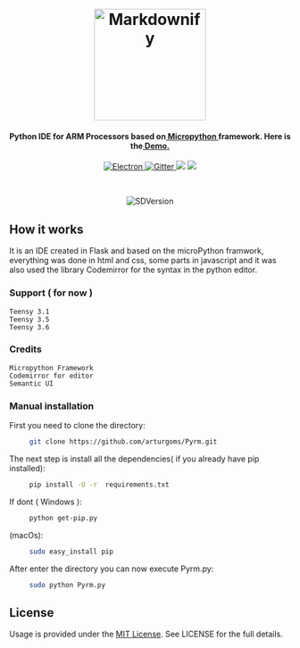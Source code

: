 

<h1 align="center">
  <br>
  <a href="https://github.com/arturgoms/Pyrm"><img src="https://dl.dropboxusercontent.com/s/uylcf1b53pxcwik/Hexagon.png?dl=0" alt="Markdownify" width="200"></a>
  <br>
</h1>

<h4 align="center">Python IDE for ARM Processors based on<a href="https://github.com/micropython/micropython" target="_blank"> Micropython </a>framework. Here is the<a href="https://pyrm.herokuapp.com/" target="_blank"> Demo. </a> </h4>

<p align="center">
  <a href="https://github.com/arturgoms/Pyrm">
    <img src="https://img.shields.io/badge/IDE-Python-brightgreen.svg" alt="Electron">
  </a>
  <a href="https://github.com/arturgoms/Pyrm/wiki">
    <img src="https://img.shields.io/badge/release-82%25-green.svg"
         alt="Gitter">
  </a>
  <a href="https://www.python.org/download/releases/2.7/"><img src="https://img.shields.io/badge/python-2.7-blue.svg"></a>

  <a href="https://www.paypal.me/t">
    <img src="https://img.shields.io/badge/$-donate-ff69b4.svg?maxAge=2592000&amp;style=flat">
  </a>
</p>
<br>

<p align="center">
 <img src="https://dl.dropboxusercontent.com/s/za2scs6mfhyf5xe/pyrmGrid.png?dl=0" alt="SDVersion"/>
</p>



## How it works

It is an IDE created in Flask and based on the microPython framwork, everything was done in html and css, some parts in javascript and it was also used the library Codemirror for the syntax in the python editor.

### Support ( for now )

	Teensy 3.1
    Teensy 3.5
    Teensy 3.6
    
### Credits
	Micropython Framework
	Codemirror for editor 
	Semantic UI
 
### Manual installation


 First you need to clone the directory:
 ```bash
      git clone https://github.com/arturgoms/Pyrm.git
 ```
The next step is install all the dependencies( if you already have pip installed):
 ```bash
      pip install -U -r  requirements.txt
 ```
If dont ( Windows ):
 ```bash
      python get-pip.py
 ```
(macOs):

 ```bash
      sudo easy_install pip
 ```
 After enter the directory you can now execute Pyrm.py:
 ```bash
      sudo python Pyrm.py
 ```


## License
Usage is provided under the [MIT License](http://opensource.org/licenses/mit-license.php). See LICENSE for the full details.
